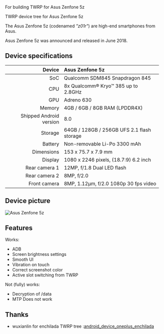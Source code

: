 For building TWRP for Asus Zenfone 5z

TWRP device tree for Asus Zenfone 5z

The Asus Zenfone 5z (codenamed _"z01r"_) are high-end smartphones from Asus.

Asus Zenfone 5z was announced and released in June 2018.

## Device specifications

| Device       | Asus Zenfone 5z                                 |
| -----------: | :---------------------------------------------- |
| SoC          | Qualcomm SDM845 Snapdragon 845                  |
| CPU          | 8x Qualcomm® Kryo™ 385 up to 2.8GHz             |
| GPU          | Adreno 630                                      |
| Memory       | 4GB / 6GB / 8GB RAM (LPDDR4X)                   |
| Shipped Android version | 8.0                                  |
| Storage      | 64GB / 128GB / 256GB UFS 2.1 flash storage      |
| Battery      | Non-removable Li-Po 3300 mAh                    |
| Dimensions   | 153 x 75.7 x 7.9 mm                             |
| Display      | 1080 x 2246 pixels, (18.7:9) 6.2 inch           |
| Rear camera 1 | 12MP, f/1.8 Dual LED flash                     |
| Rear camera 2 | 8MP, f/2.0                                     |
| Front camera | 8MP, 1.12µm, f/2.0 1080p 30 fps video           |

## Device picture

![Asus Zenfone 5z](https://cdn2.gsmarena.com/vv/pics/asus/asus-zenfone-5-ze620kl-5z-zs620kl-1.jpg)

## Features

Works:

- ADB
- Screen brightness settings
- Smooth UI
- Vibration on touch 
- Correct screenshot color
- Active slot switching from TWRP

Not (fully) works:

- Decryption of /data
- MTP Does not work

## Thanks

- wuxianlin for enchilada TWRP tree :[android_device_oneplus_enchilada](https://github.com/TeamWin/android_device_oneplus_enchilada)
